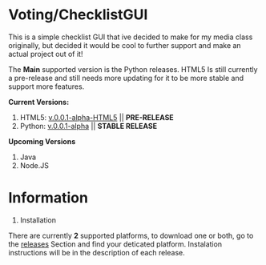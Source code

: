 # Voting/ChecklistGUI

This is a simple checklist GUI that ive decided to make for my media class originally, but decided it would be cool to further support and make an actual project out of it! 

The **Main** supported version is the Python releases. HTML5 Is still currently a pre-release and still needs more updating for it to be more stable and support more features.  

**Current Versions:**
1. HTML5: [v.0.0.1-alpha-HTML5](https://github.com/ConnBots/PythonVoting-ChecklistGUI/releases/tag/v.0.0.1-Alpha-HTML5) || **PRE-RELEASE**
2. Python: [v.0.0.1-alpha](https://github.com/ConnBots/PythonVoting-ChecklistGUI/releases/tag/v.0.0.1-Alpha) || **STABLE RELEASE**

**Upcoming Versions** 
1. Java 
2. Node.JS 

# Information 
   1. Installation 

   There are currently **2** supported platforms, to download one or both, go to the [releases](https://github.com/ConnBots/Voting-ChecklistGUI/releases) Section and find your deticated platform. Instalation instructions will be in the description of each release.  